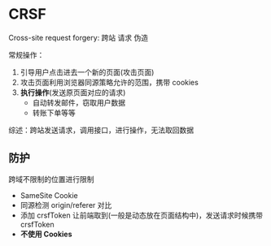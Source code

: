 # CRSF

Cross-site request forgery: 跨站 请求 伪造

常规操作：

1. 引导用户点击进去一个新的页面(攻击页面)
2. 攻击页面利用浏览器同源策略允许的范围，携带 cookies
3. **执行操作**(发送原页面对应的请求)
    - 自动转发邮件，窃取用户数据
    - 转账下单等等

综述：跨站发送请求，调用接口，进行操作，无法取回数据

## 防护

跨域不限制的位置进行限制

- SameSite Cookie
- 同源检测 origin/referer 对比
- 添加 crsfToken 让前端取到(一般是动态放在页面结构中)，发送请求时候携带 crsfToken
- **不使用 Cookies**

